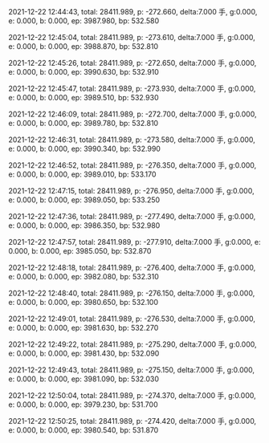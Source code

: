 2021-12-22 12:44:43, total: 28411.989, p: -272.660, delta:7.000 手, g:0.000, e: 0.000, b: 0.000, ep: 3987.980, bp: 532.580

2021-12-22 12:45:04, total: 28411.989, p: -273.610, delta:7.000 手, g:0.000, e: 0.000, b: 0.000, ep: 3988.870, bp: 532.810

2021-12-22 12:45:26, total: 28411.989, p: -272.650, delta:7.000 手, g:0.000, e: 0.000, b: 0.000, ep: 3990.630, bp: 532.910

2021-12-22 12:45:47, total: 28411.989, p: -273.930, delta:7.000 手, g:0.000, e: 0.000, b: 0.000, ep: 3989.510, bp: 532.930

2021-12-22 12:46:09, total: 28411.989, p: -272.700, delta:7.000 手, g:0.000, e: 0.000, b: 0.000, ep: 3989.780, bp: 532.810

2021-12-22 12:46:31, total: 28411.989, p: -273.580, delta:7.000 手, g:0.000, e: 0.000, b: 0.000, ep: 3990.340, bp: 532.990

2021-12-22 12:46:52, total: 28411.989, p: -276.350, delta:7.000 手, g:0.000, e: 0.000, b: 0.000, ep: 3989.010, bp: 533.170

2021-12-22 12:47:15, total: 28411.989, p: -276.950, delta:7.000 手, g:0.000, e: 0.000, b: 0.000, ep: 3989.050, bp: 533.250

2021-12-22 12:47:36, total: 28411.989, p: -277.490, delta:7.000 手, g:0.000, e: 0.000, b: 0.000, ep: 3986.350, bp: 532.980

2021-12-22 12:47:57, total: 28411.989, p: -277.910, delta:7.000 手, g:0.000, e: 0.000, b: 0.000, ep: 3985.050, bp: 532.870

2021-12-22 12:48:18, total: 28411.989, p: -276.400, delta:7.000 手, g:0.000, e: 0.000, b: 0.000, ep: 3982.080, bp: 532.310

2021-12-22 12:48:40, total: 28411.989, p: -276.150, delta:7.000 手, g:0.000, e: 0.000, b: 0.000, ep: 3980.650, bp: 532.100

2021-12-22 12:49:01, total: 28411.989, p: -276.530, delta:7.000 手, g:0.000, e: 0.000, b: 0.000, ep: 3981.630, bp: 532.270

2021-12-22 12:49:22, total: 28411.989, p: -275.290, delta:7.000 手, g:0.000, e: 0.000, b: 0.000, ep: 3981.430, bp: 532.090

2021-12-22 12:49:43, total: 28411.989, p: -275.150, delta:7.000 手, g:0.000, e: 0.000, b: 0.000, ep: 3981.090, bp: 532.030

2021-12-22 12:50:04, total: 28411.989, p: -274.370, delta:7.000 手, g:0.000, e: 0.000, b: 0.000, ep: 3979.230, bp: 531.700

2021-12-22 12:50:25, total: 28411.989, p: -274.420, delta:7.000 手, g:0.000, e: 0.000, b: 0.000, ep: 3980.540, bp: 531.870